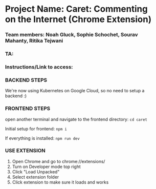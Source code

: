 # Project Name: Caret: Commenting on the Internet (Chrome Extension)

### Team members: Noah Gluck, Sophie Schochet, Sourav Mahanty, Ritika Tejwani

### TA: <Insert Here>

### Instructions/Link to access: <insert here>

### BACKEND STEPS

We're now using Kubernetes on Google Cloud, so no need to setup a backend :)

### FRONTEND STEPS

open another terminal and navigate to the frontend directory: 
`cd caret`

Initial setup for frontend: 
`npm i`

If everything is installed:
`npm run dev`

### USE EXTENSION

1. Open Chrome and go to chrome://extensions/
2. Turn on Developer mode top right
3. Click "Load Unpacked"
4. Select extension folder
5. Click extension to make sure it loads and works
